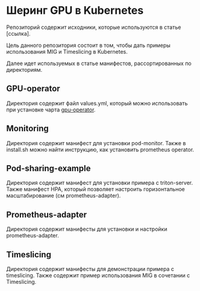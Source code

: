 # Шеринг GPU в Kubernetes
Репозиторий содержит исходники, которые используются в статье [ссылка].

Цель данного репозитория состоит в том, чтобы дать примеры использования MIG и Timeslicing в Kubernetes.

Далее идет используемых в статье манифестов, рассортированных по директориям.

## GPU-operator
Директория содержит файл values.yml, который можно использовать при установке чарта [gpu-operator](https://github.com/NVIDIA/gpu-operator).

## Monitoring
Директория содержит манифест для установки pod-monitor. Также в install.sh можно найти инструкцию, как установить prometheus operator.

## Pod-sharing-example
Директория содержит манифест для установки примера с triton-server.
Также манифест HPA, который позволяет настроить горизонтальное масштабирование (см prometheus-adapter).

## Prometheus-adapter
Директория содержит манифесты для установки и настройки prometheus-adapter.

## Timeslicing
Директория содержит манифесты для демонстрации примера с timeslicing.
Также содержит пример использования MIG в сочетании с Timeslicing.

